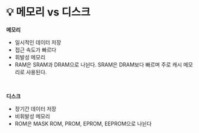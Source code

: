 # 💡 **메모리 vs 디스크**


**메모리**

- 일시적인 데이터 저장 <br>
- 접근 속도가 빠르다 <br>
- 휘발성 메모리 <br>
- RAM은 SRAM과 DRAM으로 나뉜다.  SRAM은 DRAM보다 빠르며 주로 캐시 메모리로 사용된다.


<br>

**디스크**

- 장기간 데이터 저장 <br>
- 비휘발성 메모리 <br>
- ROM은 MASK ROM, PROM, EPROM, EEPROM으로 나뉜다
